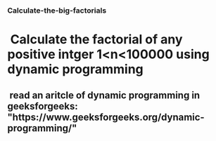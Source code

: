 <h3> Calculate-the-big-factorials </h3>
<h1> Calculate the factorial of any positive intger 1&lt;n&lt;100000 using dynamic programming </h1>
<h2> read an aritcle of dynamic programming in geeksforgeeks:  "https://www.geeksforgeeks.org/dynamic-programming/" </h2>
